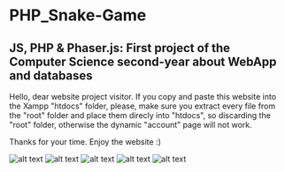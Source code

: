 # PHP_Snake-Game

## JS, PHP & Phaser.js: First project of the Computer Science second-year about WebApp and databases

Hello, dear website project visitor.
If you copy and paste this website into the Xampp "htdocs" folder, 
please, make sure you extract every file from the "root" folder
and place them direcly into "htdocs", so discarding the "root" folder,
otherwise the dynamic "account" page will not work.

Thanks for your time.
Enjoy the website :)


![alt text](Report/game-(1).jpg "Main page")
![alt text](Report/game-(2).jpg "Main page")
![alt text](Report/game-(3).jpg "Main page")
![alt text](Report/game-(4).jpg "Main page")
![alt text](Report/game-(5).jpg "Main page")
